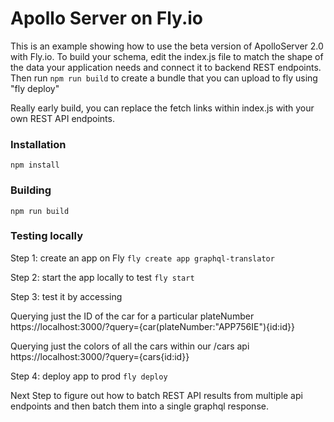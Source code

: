 # Apollo Server on Fly.io 

This is an example showing how to use the beta version of ApolloServer 2.0 with Fly.io. To build your schema, edit the index.js file to match the shape of the data your application needs and connect it to backend REST endpoints. Then run `npm run build` to create a bundle that you can upload to fly using "fly deploy"

Really early build, you can replace the fetch links within index.js with your own REST API endpoints. 

### Installation

`npm install`

### Building

`npm run build`

### Testing locally 

Step 1: create an app on Fly
`fly create app graphql-translator`

Step 2: start the app locally to test 
`fly start`

Step 3: test it by accessing 

Querying just the ID of the car for a particular plateNumber
https://localhost:3000/?query={car(plateNumber:"APP756IE"){id:id}}

Querying just the colors of all the cars within our /cars api
https://localhost:3000/?query={cars{id:id}}

Step 4: deploy app to prod
`fly deploy`

Next Step to figure out how to batch REST API results from multiple api endpoints and then batch them into a single graphql response.